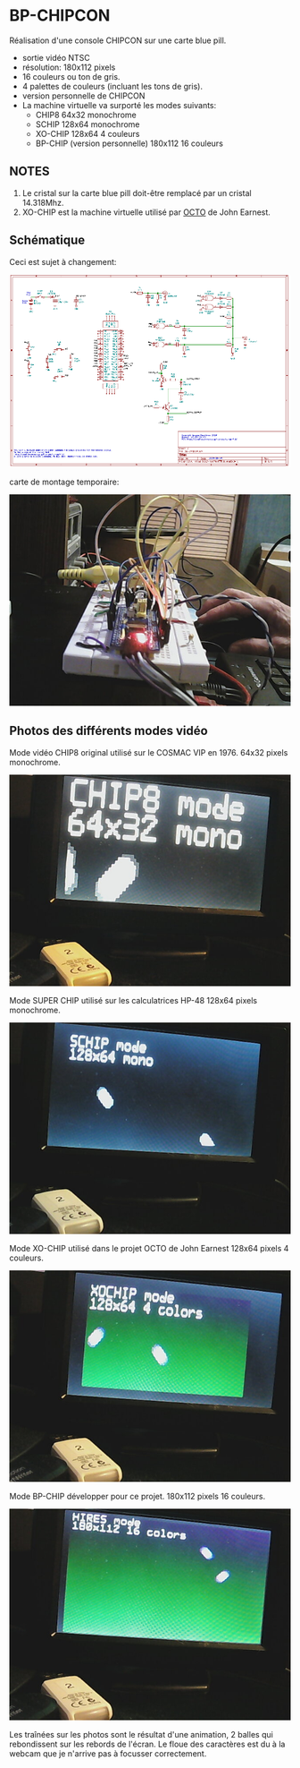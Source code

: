 BP-CHIPCON
=

Réalisation d'une console CHIPCON sur une carte blue pill.

* sortie vidéo NTSC
* résolution: 180x112 pixels
* 16 couleurs ou ton de gris.
* 4 palettes de couleurs (incluant les tons de gris).
* version personnelle de CHIPCON
* La machine virtuelle va surporté les modes suivants:
  * CHIP8 64x32 monochrome
  * SCHIP 128x64 monochrome
  * XO-CHIP 128x64  4 couleurs
  * BP-CHIP (version personnelle) 180x112 16 couleurs

NOTES
-

1. Le cristal sur la carte blue pill doit-être remplacé par un cristal 14.318Mhz.
2. XO-CHIP est la machine virtuelle utilisé par [OCTO](https://github.com/JohnEarnest/Octo) de John Earnest.

Schématique
-
Ceci est sujet à changement:

![schématique](bp-chipcon-schematic.png)

carte de montage temporaire:

![prototype](prototyping-board.jpg)

Photos des différents modes vidéo
-
Mode vidéo CHIP8 original utilisé sur le COSMAC VIP en 1976.
64x32 pixels monochrome.

![mode vidéo CHIP8](vmode-chip8.jpg)

Mode SUPER CHIP utilisé sur les calculatrices HP-48
128x64 pixels monochrome.

![mode vidéo SCHIP](vmode-schip.jpg)

Mode XO-CHIP utilisé dans le projet OCTO de John Earnest
128x64 pixels 4 couleurs.

![mode vidéo XO-CHIP](vmode-xo-chip.jpg)

Mode BP-CHIP  développer pour ce projet.
180x112 pixels 16 couleurs.

![mode vidéo BP-CHIP](vmode-bp-chip.jpg)

Les traînées sur les photos sont le résultat d'une animation, 2 balles qui rebondissent sur les rebords de l'écran. Le floue des caractères est du à la webcam que je n'arrive pas à focusser correctement.

